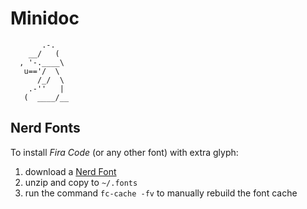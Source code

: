 # Minidoc

```
       .-.
    __/   (
  , '-.____\
   u=='/  \
      /_/  \
    .-''   |
   (  ____/__
```




## Nerd Fonts

To install *Fira Code* (or any other font) with extra glyph:

1. download a [Nerd Font](https://www.nerdfonts.com/font-downloads)
2. unzip and copy to `~/.fonts`
3. run the command `fc-cache -fv` to manually rebuild the font cache
